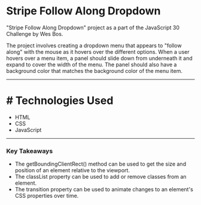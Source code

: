 # Stripe Follow Along Dropdown

"Stripe Follow Along Dropdown" project as a part of the JavaScript 30 Challenge by Wes Bos.

The project involves creating a dropdown menu that appears to "follow along" with the mouse as it hovers over the different options. When a user hovers over a menu item, a panel should slide down from underneath it and expand to cover the width of the menu. The panel should also have a background color that matches the background color of the menu item.

---

# # Technologies Used

- HTML
- CSS
- JavaScript

---

### Key Takeaways

- The getBoundingClientRect() method can be used to get the size and position of an element relative to the viewport.
- The classList property can be used to add or remove classes from an element.
- The transition property can be used to animate changes to an element's CSS properties over time.


